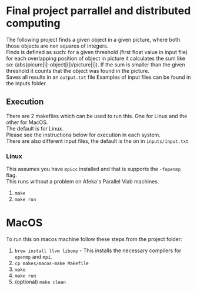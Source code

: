 # Final project parrallel and distributed computing
The following project finds a given object in a given picture, where both those objects are nxn squares of integers.  
Finds is defined as such: for a given threshold (first float value in input file) for each overlapping position of object in picture it calculates the sum like so: (abs(picure[i]-object[i])/picture[i]). If the sum is smaller than the given threshold it counts that the object was found in the picture.  
Saves all results in an `output.txt` file
Examples of input files can be found in the inputs folder.

## Execution
There are 2 makefiles which can be used to run this. One for Linux and the other for MacOS.  
The default is for Linux.  
Please see the instructions below for execution in each system.  
There are also different input files, the default is the on in `inputs/input.txt`

### Linux
This assumes you have `mpicc` installed and that is supports the `-fopenmp` flag.  
This runs without a problem on Afeka's Parallel Vlab machines.
1. `make`
2. `make run`

# MacOS
To run this on macos machine follow these steps from the project folder:
1. `brew install llvm libomp` - This installs the necessary compilers for `openmp` and `mpi`.
2. `cp makes/macos-make Makefile`
3. `make`
4. `make run`
5. (optional) `make clean`